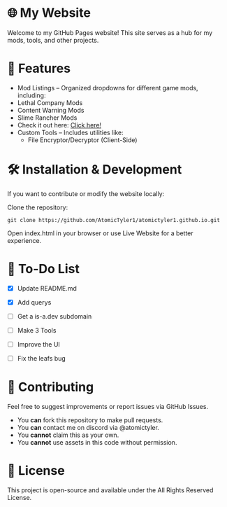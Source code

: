 # 🌐 My Website
Welcome to my GitHub Pages website! This site serves as a hub for my mods, tools, and other projects.

# 🚀 Features
- Mod Listings – Organized dropdowns for different game mods, including:
- Lethal Company Mods
- Content Warning Mods
- Slime Rancher Mods
- Check it out here: [Click here!](https://atomictyler1.github.io)
- Custom Tools – Includes utilities like:
    - File Encryptor/Decryptor (Client-Side)

# 🛠️ Installation & Development
If you want to contribute or modify the website locally:

Clone the repository:
```
git clone https://github.com/AtomicTyler1/atomictyler1.github.io.git
```
Open index.html in your browser or use Live Website for a better experience.

# 📌 To-Do List 
- [x] Update README.md
- [x] Add querys
- [ ] Get a is-a.dev subdomain
- [ ] Make 3 Tools
- [ ] Improve the UI
- [ ] Fix the leafs bug
  
 
# 🤝 Contributing
Feel free to suggest improvements or report issues via GitHub Issues.
- You **can** fork this repository to make pull requests.
- You **can** contact me on discord via @atomictyler.
- You **cannot** claim this as your own.
- You **cannot** use assets in this code without permission.


# 📜 License
This project is open-source and available under the All Rights Reserved License.

